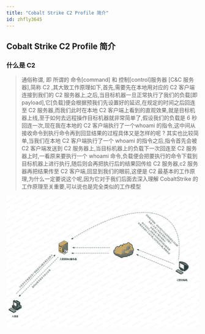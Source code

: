 ```yaml
---
title: "Cobalt Strike C2 Profile 简介"
id: zhfly3645
---
```


## Cobalt Strike C2 Profile 简介

### 什么是 C2

> 通俗称谓, 即 所谓的 命令[command] 和 控制[control]服务器 [C&C 服务器],简称 C2 ,其大致工作原理如下,首先,需要先在本地用对应的 C2 客户端连接到我们的 C2 服务器上,之后,当目标机器一旦正常执行了我们的负载[即 payload],它[负载]便会根据预我们先设置好的延迟,在规定的时间之后回连至 C2 服务器,而我们此时在本地 C2 客户端上看到的直观效果,就是目标机器上线,至于如何去远程操作目标机器就非常简单了,假设我们的负载是 6 秒回连一次,现在我在本地的 C2 客户端执行了一个whoami 的指令,这中间从接收命令到执行命令再到回显结果的过程具体又是怎样的呢 ? 其实也比较简单,当我们在本地 C2 客户端执行了一个 whoami 的指令之后,指令首先会被 C2 客户端发送到 C2 服务器上,当目标机器上的负载下一次回连至 C2 服务器上时,一看原来要执行一个 whoami 命令,负载便会把要执行的命令下载到目标机器上进行执行,随后则会再把执行后的结果回传给 C2 服务器,c2 服务器再把结果传至 C2 客户端,回显到我们的眼前,这便是 C2 最基本的工作原理,为什么一定要说这个呢,因为它对于我们后面去深入理解 CobaltStrike 的工作原理至关重要,可以说也是完全类似的工作模型

![image](../img/60dae781328e58943687f313bfc955e6.png)